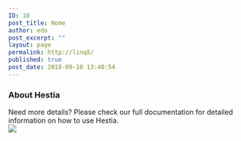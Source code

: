 ```yaml
---
ID: 10
post_title: Home
author: edo
post_excerpt: ""
layout: page
permalink: http://linq8/
published: true
post_date: 2018-09-10 13:40:54
---
```

<div class="col-md-5"><h3>About Hestia</h3>Need more details? Please check our full documentation for detailed information on how to use Hestia.</div><div class="col-md-6 col-md-offset-1"><img class="size-medium alignright" src="http://linq8/wp-content/themes/hestia/assets/img/about-content.png"/></div>